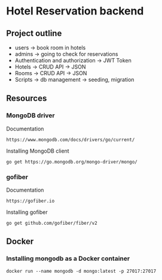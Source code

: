 # Hotel Reservation backend

## Project outline
- users -> book room in hotels
- admins -> going to check for reservations
- Authentication and authorization -> JWT Token
- Hotels -> CRUD API -> JSON
- Rooms -> CRUD API -> JSON
- Scripts -> db management -> seeding, migration

## Resources
### MongoDB driver
Documentation
```
https://www.mongodb.com/docs/drivers/go/current/
```

Installing MongoDB client
```
go get https://go.mongodb.org/mongo-driver/mongo/
```

### gofiber
Documentation
```
https://gofiber.io
```

Installing gofiber
```
go get github.com/gofiber/fiber/v2
```

## Docker
### Installing mongodb as a Docker container
```
docker run --name mongodb -d mongo:latest -p 27017:27017
```